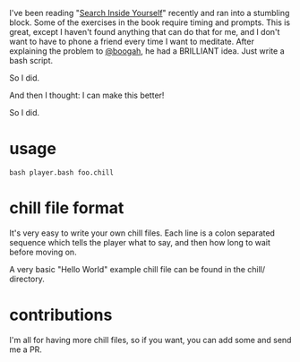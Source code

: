 I've been reading "[Search Inside Yourself](http://www.amazon.com/Search-Inside-Yourself-Unexpected-Achieving-ebook/dp/B0070XF474)" recently and ran into a stumbling block.
Some of the exercises in the book require timing and prompts.
This is great, except I haven't found anything that can do that for me, and I don't want to have to phone a friend every time I want to meditate.
After explaining the problem to [@boogah](http://twitter.com/boogah), he had a BRILLIANT idea.
Just write a bash script.

So I did.

And then I thought: I can make this better!

So I did.

# usage

```
bash player.bash foo.chill
```

# chill file format

It's very easy to write your own chill files.
Each line is a colon separated sequence which tells the player what to say, and then how long to wait before moving on.

A very basic "Hello World" example chill file can be found in the chill/ directory.

# contributions

I'm all for having more chill files, so if you want, you can add some and send me a PR.

